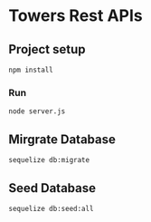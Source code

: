 # Towers Rest APIs

## Project setup
```
npm install
```
### Run
```
node server.js
```
## Mirgrate Database 
```
sequelize db:migrate
```

## Seed Database 
```
sequelize db:seed:all
```